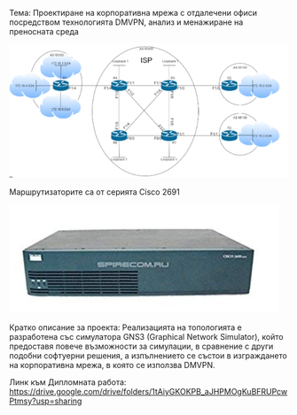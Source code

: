 
Тема: Проектиране на корпоративна мрежа с отдалечени офиси
посредством технологията DMVPN, анализ и менажиране на преносната
среда

![Topology missing](31231231231.png)

Маршрутизаторите са от серията Cisco 2691 

![huj](snimka.png)

Кратко описание за проекта: Реализацията на топологията е разработена със симулатора GNS3 (Graphical Network Simulator), който предоставя повече възможности за симулации, в сравнение с други подобни софтуерни решения, а изпълнението се състои в изграждането на корпоративна мрежа, в която се използва DMVPN. 

Линк към Дипломната работа:
https://drive.google.com/drive/folders/1tAiyGKOKPB_aJHPMOgKuBFRUPcwPtmsy?usp=sharing
